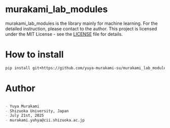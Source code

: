# murakami_lab_modules

murakami_lab_modules is the library mainly for machine learning.
For the detailed instruction, please contact to the author.
This project is licensed under the MIT License - see the [LICENSE](./LICENSE) file for details.

# How to install
```markdown
pip install git+https://github.com/yuya-murakami-su/murakami_lab_modules.git
```

# Author
```markdown

- Yuya Murakami  
- Shizuoka University, Japan
- July 21st, 2025  
- murakami.yuhya@cii.shizuoka.ac.jp
```